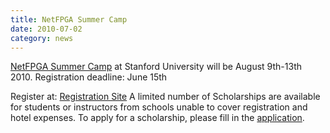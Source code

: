 ```yaml
---
title: NetFPGA Summer Camp
date: 2010-07-02
category: news
---
```


[NetFPGA Summer Camp](/_pages/2010-07-02-NetFPGA-Summer-Camp-2010.html) at Stanford University will be August 9th-13th 2010. Registration deadline: June 15th

Register at: [Registration Site](http://www.certain.com/system/profile/form/index.cfm?PKformID=0x871455fbaf) A limited number of Scholarships are available for students or instructors from schools unable to cover registration and hotel expenses. To apply for a scholarship, please fill in the [application](http://spreadsheets.google.com/viewform?formkey=dC16aGJXdGZhTEtWeDY5ZGV2Y0oyMVE6MQ).
